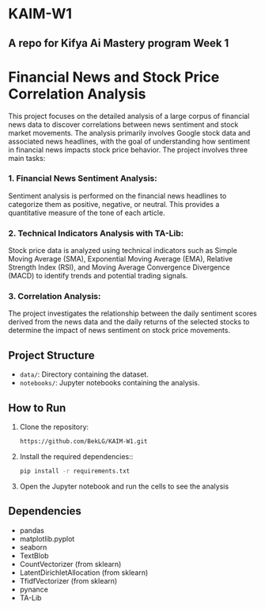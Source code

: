# KAIM-W1
## A repo for Kifya Ai Mastery program Week 1

# Financial News and Stock Price Correlation Analysis

This project focuses on the detailed analysis of a large corpus of financial news data to discover correlations between news sentiment and stock market movements. The analysis primarily involves Google stock data and associated news headlines, with the goal of understanding how sentiment in financial news impacts stock price behavior. The project involves three main tasks:
### 1. Financial News Sentiment Analysis:
Sentiment analysis is performed on the financial news headlines to categorize them as positive, negative, or neutral. This provides a quantitative measure of the tone of each article.

### 2. Technical Indicators Analysis with TA-Lib:
Stock price data is analyzed using technical indicators such as Simple Moving Average (SMA), Exponential Moving Average (EMA), Relative Strength Index (RSI), and Moving Average Convergence Divergence (MACD) to identify trends and potential trading signals.

### 3. Correlation Analysis:
The project investigates the relationship between the daily sentiment scores derived from the news data and the daily returns of the selected stocks to determine the impact of news sentiment on stock price movements.

## Project Structure

- `data/`: Directory containing the dataset.
- `notebooks/`: Jupyter notebooks containing the analysis.

## How to Run

1. Clone the repository:
   ```bash
   https://github.com/BekLG/KAIM-W1.git

2. Install the required dependencies::
   ```bash
   pip install -r requirements.txt

3. Open the Jupyter notebook and run the cells to see the analysis


## Dependencies

- pandas
- matplotlib.pyplot
- seaborn
- TextBlob
- CountVectorizer (from sklearn)
- LatentDirichletAllocation (from sklearn)
- TfidfVectorizer (from sklearn)
- pynance
- TA-Lib

